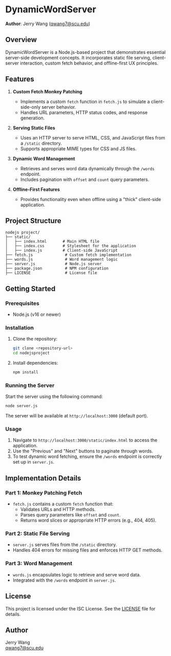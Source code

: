 # DynamicWordServer

**Author**: Jerry Wang ([qwang7@scu.edu](mailto:qwang7@scu.edu))

## Overview
DynamicWordServer is a Node.js-based project that demonstrates essential server-side development concepts. It incorporates static file serving, client-server interaction, custom fetch behavior, and offline-first UX principles. 

## Features
1. **Custom Fetch Monkey Patching**
   - Implements a custom `fetch` function in `fetch.js` to simulate a client-side-only server behavior.
   - Handles URL parameters, HTTP status codes, and response generation.

2. **Serving Static Files**
   - Uses an HTTP server to serve HTML, CSS, and JavaScript files from a `/static` directory.
   - Supports appropriate MIME types for CSS and JS files.

3. **Dynamic Word Management**
   - Retrieves and serves word data dynamically through the `/words` endpoint.
   - Includes pagination with `offset` and `count` query parameters.

4. **Offline-First Features**
   - Provides functionality even when offline using a "thick" client-side application.

## Project Structure
```
nodejs project/
├── static/
│   ├── index.html       # Main HTML file
│   ├── index.css        # Stylesheet for the application
│   ├── index.js         # Client-side JavaScript
├── fetch.js              # Custom fetch implementation
├── words.js              # Word management logic
├── server.js             # Node.js server
├── package.json          # NPM configuration
├── LICENSE               # License file
```

## Getting Started

### Prerequisites
- Node.js (v16 or newer)

### Installation
1. Clone the repository:
   ```bash
   git clone <repository-url>
   cd nodejsproject
   ```
2. Install dependencies:
   ```bash
   npm install
   ```

### Running the Server
Start the server using the following command:
```bash
node server.js
```
The server will be available at `http://localhost:3000` (default port).

### Usage
1. Navigate to `http://localhost:3000/static/index.html` to access the application.
2. Use the "Previous" and "Next" buttons to paginate through words.
3. To test dynamic word fetching, ensure the `/words` endpoint is correctly set up in `server.js`.

## Implementation Details

### Part 1: Monkey Patching Fetch
- `fetch.js` contains a custom `fetch` function that:
  - Validates URLs and HTTP methods.
  - Parses query parameters like `offset` and `count`.
  - Returns word slices or appropriate HTTP errors (e.g., 404, 405).

### Part 2: Static File Serving
- `server.js` serves files from the `/static` directory.
- Handles 404 errors for missing files and enforces HTTP GET methods.

### Part 3: Word Management
- `words.js` encapsulates logic to retrieve and serve word data.
- Integrated with the `/words` endpoint in `server.js`.

## License
This project is licensed under the ISC License. See the [LICENSE](./LICENSE) file for details.

## Author
Jerry Wang  
[qwang7@scu.edu](mailto:qwang7@scu.edu)


